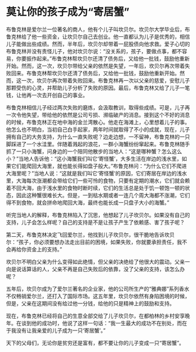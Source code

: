 # 莫让你的孩子成为“寄居蟹”
布鲁克林是爱尔兰一位著名的商人，他有个儿子叫坎贝尔。坎贝尔大学毕业后，布鲁克林给了他一些资金，让坎贝尔自己去创业。他一直都认为儿子是优秀的，相信儿子能做出些成绩。然而，半年后，坎贝尔却带着一屁股债向他求救。爱子心切的布鲁克林并没有责怪儿子，他对坎贝尔说：“没关系的，孩子，要做点事，都不容易，你要振作起来。”布鲁克林帮坎贝尔还清了债务后，又给他一批钱，鼓励他重新开始。然而，这一次，坎贝尔带给父亲的依然是失望，一年后，坎贝尔再次带着失败回来。布鲁克林帮坎贝尔还清了债务后，又给他一批钱，鼓励他重新开始。然而，这一次，坎贝尔再次带着失败回来。布鲁克林再一次以父亲的慈爱，安慰儿子那颗受伤的心灵，并帮助儿子分析了失败的原因。最后，布鲁克林又给了儿子一笔钱，让他再一次去开创自己的事业。 

布鲁克林相信儿子经过两次失败的磨炼，会汲取教训，取得些成绩。可是，儿子再一次令他失望，带给他的依然是公司亏损、濒临破产的消息。接到这个不好的消息的时候，布鲁克林正在地中海的金兰湾散心。他走在海滩上，心里想着儿子的事。他怎么也不明白，当初自己白手起家，两年时间就取得了不小的成就，现在，儿子拥有自己的大务支持，为什么一直失败呢？边走边想，一不留神，布鲁克林的一只脚踩进了一个水洼里。伴随着溅起的浪花，一群小海蟹纷纷窜起来。布鲁克林随手抓了一只小海蟹，问身边的一个陪同他散步的当地人：“这是哪种蟹？怎么这么小？”当地人告诉他：“这小海蟹我们叫它‘寄怪蟹’，大多生活在岸边的浅水里，如果它们能爬回大海里，就也能长得如盘子般大。”布鲁克林问：“为什么它们不爬进大海里呢？”当地人说：“这就是我们叫它‘寄怪蟹’的原因，它们寄居在岸边的浅水里，大海每次涨潮都会带给它们一些可怜的食物，只要有定期的潮水，它们就会赖着不回大海，由于浅水里的食物时断时续，它们的生活总是处于饥一顿饱一顿的状态，因此这种蟹很难长大。但是，一到枯水期或者一连几个周大海都不涨潮，它们得不到食物，就会拼命地爬回大海，最终也能长成一只盘子大小的海蟹。” 

听完当地人的解释，布鲁克林陷入了沉思，他想起了儿子坎贝尔。如果没有自己的支持，儿子会怎么样呢？自己的支持是不是让孩子产生了依赖感、害了孩子呢？ 

第二天，布鲁克林决定飞回爱尔兰，他找到儿子坎贝尔，很干脆地告诉坎贝尔：“孩子，你必须要想办法走出目前的困境，如果失败，你就要承担责任，我不会再给你资金上的支持。” 

坎贝尔不明白父亲为什么变得如此绝情，但父亲的决绝给了他很大的震动。父亲一向是说话算话的人，父亲不再是自己失败后的依靠，没了父亲的支持，该怎么办呢？ 

五年后，坎贝尔成为了爱尔兰著名的企业家，他的公司所生产的“雅典娜”系列香水不仅畅销爱尔兰，还打入了国际市场。这五年里，坎贝尔依然有身陷困境的时候，但是，父亲在这期间没有给过他一分钱，给他的只是精神上的鼓励和支持。 

现在，布鲁克林已经将自己的生意全部交给了儿子坎贝尔，在都柏林的乡村安享晚年。在谈到他的成功时，他说了这样一句话：“我一生最大的成功不在别处，而在于我没有让我亲爱的儿子成为一只‘寄居蟹’。” 

天下的父母们，无论你是贫穷还是富有，都不要让你的儿子变成一只“寄居蟹”。
 